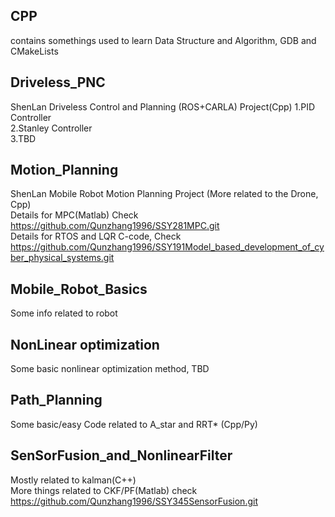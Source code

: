 ## CPP
contains somethings used to learn Data Structure and Algorithm, GDB and CMakeLists
## Driveless_PNC
ShenLan Driveless Control and Planning (ROS+CARLA) Project(Cpp)
1.PID Controller  
2.Stanley Controller  
3.TBD  
## Motion_Planning
ShenLan Mobile Robot Motion Planning Project (More related to the Drone, Cpp)    
Details for MPC(Matlab) Check https://github.com/Qunzhang1996/SSY281MPC.git   
Details for RTOS and LQR C-code, Check https://github.com/Qunzhang1996/SSY191Model_based_development_of_cyber_physical_systems.git  
## Mobile_Robot_Basics
Some info related to robot  
## NonLinear optimization
Some basic nonlinear optimization method, TBD  
## Path_Planning
Some basic/easy Code related to A_star and RRT* (Cpp/Py)  
## SenSorFusion_and_NonlinearFilter
Mostly related to kalman(C++)  
More things related to CKF/PF(Matlab) check  https://github.com/Qunzhang1996/SSY345SensorFusion.git  
